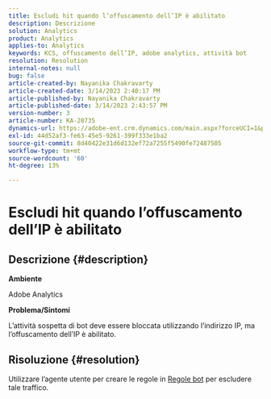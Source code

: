 ```yaml
---
title: Escludi hit quando l’offuscamento dell’IP è abilitato
description: Descrizione
solution: Analytics
product: Analytics
applies-to: Analytics
keywords: KCS, offuscamento dell’IP, adobe analytics, attività bot
resolution: Resolution
internal-notes: null
bug: false
article-created-by: Nayanika Chakravarty
article-created-date: 3/14/2023 2:40:17 PM
article-published-by: Nayanika Chakravarty
article-published-date: 3/14/2023 2:43:57 PM
version-number: 3
article-number: KA-20735
dynamics-url: https://adobe-ent.crm.dynamics.com/main.aspx?forceUCI=1&pagetype=entityrecord&etn=knowledgearticle&id=a7314f20-76c2-ed11-83ff-6045bd006a22
exl-id: 44d52af3-fe63-45e5-9261-399f333e1ba2
source-git-commit: 8d40422e31d6d132ef72a7255f5490fe72487505
workflow-type: tm+mt
source-wordcount: '60'
ht-degree: 13%

---
```


# Escludi hit quando l’offuscamento dell’IP è abilitato

## Descrizione {#description}


<b>Ambiente</b>

Adobe Analytics

<b>Problema/Sintomi</b>

L’attività sospetta di bot deve essere bloccata utilizzando l’indirizzo IP, ma l’offuscamento dell’IP è abilitato.


## Risoluzione {#resolution}


Utilizzare l’agente utente per creare le regole in [Regole bot](https://experienceleague.adobe.com/docs/analytics/admin/admin-tools/manage-report-suites/edit-report-suite/report-suite-general/bot-removal/bot-rules.html?lang=en) per escludere tale traffico.
